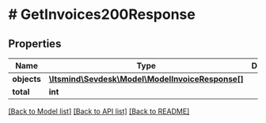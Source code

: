 # # GetInvoices200Response

## Properties

Name | Type | Description | Notes
------------ | ------------- | ------------- | -------------
**objects** | [**\Itsmind\Sevdesk\Model\ModelInvoiceResponse[]**](ModelInvoiceResponse.md) |  |
**total** | **int** |  | [optional]

[[Back to Model list]](../../README.md#models) [[Back to API list]](../../README.md#endpoints) [[Back to README]](../../README.md)
